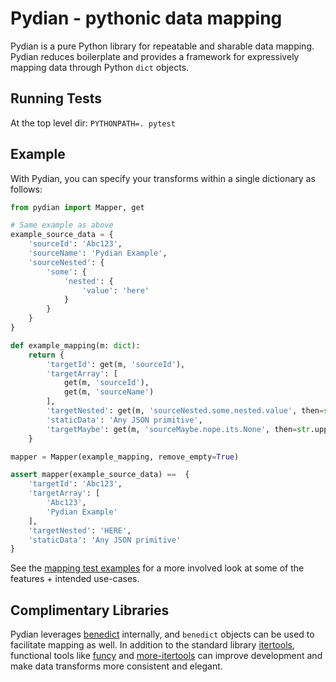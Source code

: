 # Pydian - pythonic data mapping

Pydian is a pure Python library for repeatable and sharable data mapping. Pydian reduces boilerplate and provides a framework for expressively mapping data through Python `dict` objects.

## Running Tests
At the top level dir: `PYTHONPATH=. pytest`

## Example
With Pydian, you can specify your transforms within a single dictionary as follows:
```python
from pydian import Mapper, get

# Same example as above
example_source_data = {
    'sourceId': 'Abc123',
    'sourceName': 'Pydian Example',
    'sourceNested': {
        'some': {
            'nested': {
                'value': 'here'
            }
        }
    }
}

def example_mapping(m: dict):
    return {
        'targetId': get(m, 'sourceId'),
        'targetArray': [
            get(m, 'sourceId'),
            get(m, 'sourceName')
        ],
        'targetNested': get(m, 'sourceNested.some.nested.value', then=str.upper),
        'staticData': 'Any JSON primitive',
        'targetMaybe': get(m, 'sourceMaybe.nope.its.None', then=str.upper)
    }

mapper = Mapper(example_mapping, remove_empty=True)

assert mapper(example_source_data) ==  {
    'targetId': 'Abc123',
    'targetArray': [
        'Abc123',
        'Pydian Example'
    ],
    'targetNested': 'HERE',
    'staticData': 'Any JSON primitive'
}
```

See the [mapping test examples](./tests/test_mapping.py) for a more involved look at some of the features + intended use-cases.

## Complimentary Libraries
Pydian leverages [benedict](https://github.com/fabiocaccamo/python-benedict) internally, and `benedict` objects can be used to facilitate mapping as well. In addition to the standard library [itertools](https://docs.python.org/3/library/itertools.html), functional tools like [funcy](https://github.com/Suor/funcy) and [more-itertools](https://github.com/more-itertools/more-itertools) can improve development and make data transforms more consistent and elegant.
